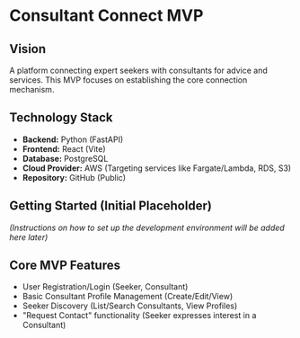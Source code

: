 # Consultant Connect MVP

## Vision

A platform connecting expert seekers with consultants for advice and services. This MVP focuses on establishing the core connection mechanism.

## Technology Stack

*   **Backend:** Python (FastAPI)
*   **Frontend:** React (Vite)
*   **Database:** PostgreSQL
*   **Cloud Provider:** AWS (Targeting services like Fargate/Lambda, RDS, S3)
*   **Repository:** GitHub (Public)

## Getting Started (Initial Placeholder)

*(Instructions on how to set up the development environment will be added here later)*

## Core MVP Features

*   User Registration/Login (Seeker, Consultant)
*   Basic Consultant Profile Management (Create/Edit/View)
*   Seeker Discovery (List/Search Consultants, View Profiles)
*   "Request Contact" functionality (Seeker expresses interest in a Consultant)
